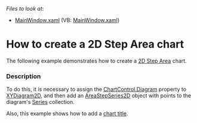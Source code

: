 <!-- default file list -->
*Files to look at*:

* [MainWindow.xaml](./CS/AreaStep2DChart/MainWindow.xaml) (VB: [MainWindow.xaml](./VB/AreaStep2DChart/MainWindow.xaml))
<!-- default file list end -->
# How to create a 2D Step Area chart

The following example demonstrates how to create a [2D Step Area](https://docs.devexpress.com/WPF/9992/controls-and-libraries/charts-suite/chart-control/fundamentals/series-fundamentals/2d-series-types/area-series/step-area?p=netframework) chart.

### Description

To do this, it is necessary to assign the [ChartControl.Diagram](https://docs.devexpress.com/WPF/DevExpress.Xpf.Charts.ChartControl.Diagram?p=netframework) property to [XYDiagram2D](https://docs.devexpress.com/WPF/DevExpress.Xpf.Charts.XYDiagram2D?p=netframework), and then add an [AreaStepSeries2D](https://docs.devexpress.com/WPF/DevExpress.Xpf.Charts.AreaStepSeries2D?p=netframework) object with points to the diagram's [Series](https://docs.devexpress.com/WPF/DevExpress.Xpf.Charts.Diagram.Series?p=netframework) collection. 

Also, this example shows how to add a [chart title](https://docs.devexpress.com/WPF/7844/controls-and-libraries/charts-suite/chart-control/chart-elements/chart-titles?p=netframework).


